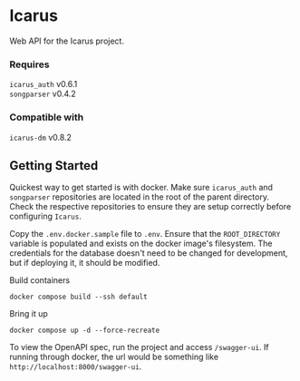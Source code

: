 # Icarus
Web API for the Icarus project.


### Requires
`icarus_auth` v0.6.1  
`songparser` v0.4.2

### Compatible with
`icarus-dm` v0.8.2  


## Getting Started
Quickest way to get started is with docker. Make sure `icarus_auth` and `songparser` repositories 
are located in the root of the parent directory. Check the respective repositories to ensure they
are setup correctly before configuring `Icarus`.

Copy the `.env.docker.sample` file to `.env`. Ensure that the `ROOT_DIRECTORY` variable is populated
and exists on the docker image's filesystem. The credentials for the database doesn't need to be
changed for development, but if deploying it, it should be modified.

Build containers
```
docker compose build --ssh default
```

Bring it up
```
docker compose up -d --force-recreate
```

To view the OpenAPI spec, run the project and access `/swagger-ui`. If running through docker,
the url would be something like `http://localhost:8000/swagger-ui`.
